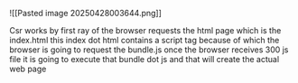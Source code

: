![[Pasted image 20250428003644.png]]

Csr works by first ray of the browser requests the html page which is the index.html this index dot html contains a script tag because of which the browser is going to request the bundle.js once the browser receives 300 js file it is going to execute that bundle dot js and that will create the actual web page